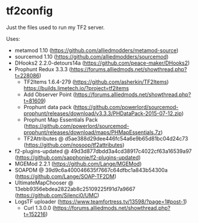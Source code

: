 # tf2config

Just the files used to run my TF2 server.

Uses:

- metamod 1.10 (https://github.com/alliedmodders/metamod-source)
- sourcemod 1.10 (https://github.com/alliedmodders/sourcemod)
- DHooks2 2.2.0-detours14a (https://github.com/peace-maker/DHooks2)
- Prophunt Redux 3.3.3 (https://forums.alliedmods.net/showthread.php?t=228086)
  - TF2Items 1.6.4-279 (https://github.com/asherkin/TF2Items) https://builds.limetech.io/?project=tf2items
  - Add Observer Point (https://forums.alliedmods.net/showthread.php?t=81609)
  - Prophunt data pack (https://github.com/powerlord/sourcemod-prophunt/releases/download/v3.3.3/PHDataPack-2015-07-12.zip)
  - Prophunt Map Essentials Pack (https://github.com/powerlord/sourcemod-prophunt/releases/download/maps/PHMapEssentials.7z)
  - TF2Attributes @ d5ae388d29dee446fc54a6e9b65d81bc04d24c73 (https://github.com/nosoop/tf2attributes)
- f2-plugins-updated @ 49d3d877dbdd3a4cd38917c4022cf63a16539a97 (https://github.com/sapphonie/f2-plugins-updated)
- MGEMod 2.2.1 (https://github.com/Lange/MGEMod)
- SOAPDM @ 39d9c6a400046635f7667c64dfbc1a843b54300a (https://github.com/Lange/SOAP-TF2DM)
- UltimateMapChooser @ 13ebb9356ebdea2822ab8c25109225f91d7a9667 (https://github.com/Silenci0/UMC)
- LogsTF uploader (https://www.teamfortress.tv/13598/?page=1#post-1)
  - Curl 1.3.0.0 (https://forums.alliedmods.net/showthread.php?t=152216)
  
